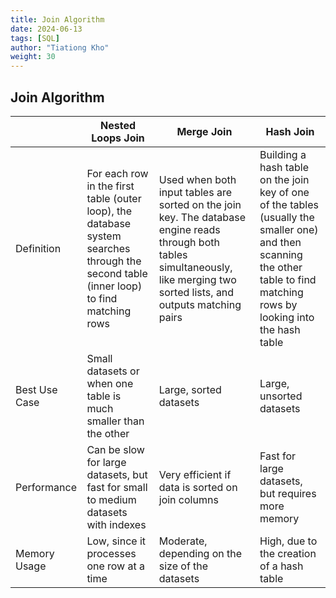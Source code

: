 ```yaml
---
title: Join Algorithm
date: 2024-06-13
tags: [SQL]
author: "Tiationg Kho"
weight: 30
---
```


## Join Algorithm

|               | Nested Loops Join                                                                                                                      | Merge Join                                                                                                                                                                      | Hash Join                                                                                                                                                                   |
| ------------- | -------------------------------------------------------------------------------------------------------------------------------------- | ------------------------------------------------------------------------------------------------------------------------------------------------------------------------------- | --------------------------------------------------------------------------------------------------------------------------------------------------------------------------- |
| Definition    | For each row in the first table (outer loop), the database system searches through the second table (inner loop) to find matching rows | Used when both input tables are sorted on the join key. The database engine reads through both tables simultaneously, like merging two sorted lists, and outputs matching pairs | Building a hash table on the join key of one of the tables (usually the smaller one) and then scanning the other table to find matching rows by looking into the hash table |
| Best Use Case | Small datasets or when one table is much smaller than the other                                                                        | Large, sorted datasets                                                                                                                                                          | Large, unsorted datasets                                                                                                                                                    |
| Performance   | Can be slow for large datasets, but fast for small to medium datasets with indexes                                                     | Very efficient if data is sorted on join columns                                                                                                                                | Fast for large datasets, but requires more memory                                                                                                                           |
| Memory Usage  | Low, since it processes one row at a time                                                                                              | Moderate, depending on the size of the datasets                                                                                                                                 | High, due to the creation of a hash table                                                                                                                                   |